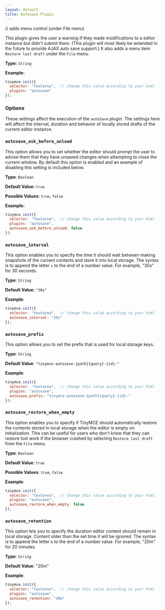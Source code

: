 ```yaml
---
layout: default
title: Autosave Plugin
---
```


// adds menu control (under File menu)

This plugin gives the user a warning if they made modifications to a editor instance but didn't submit them. (This plugin will most likely be extended in the future to provide AJAX auto save support.) It also adds a menu item `Restore last draft` under the `File` menu.

**Type:** `String`

**Example:**

```js
tinymce.init({
  selector: "textarea",  // change this value according to your html
  plugins: "autosave"
});
```

### Options

These settings affect the execution of the `autoSave` plugin. The settings here will affect the interval, duration and behavior of locally stored drafts of the current editor instance.

### `autosave_ask_before_unload`

This option allows you to set whether the editor should prompt the user to advise them that they have unsaved changes when attempting to close the current window. By default this option is enabled and an example of disabling this setting is included below.

**Type**: `Boolean`

**Default Value:** `true`

**Possible Values:** `true`, `false`

**Example:**

```js
tinymce.init({
  selector: "textarea",  // change this value according to your html
  plugins: "autosave",
  autosave_ask_before_unload: false
});
```

### `autosave_interval`

This option enables you to specify the time it should wait between making snapshots of the current contents and store it into local storage. The syntax is to append the letter `s` to the end of a number value. For example, "30s" for 30 seconds.

**Type**: `String`

**Default Value:** `"30s"`

**Example**:

```js
tinymce.init({
  selector: "textarea",  // change this value according to your html
  autosave_interval: "20s"
});
```

### `autosave_prefix`

This option allows you to set the prefix that is used for local storage keys.

**Type**: `String`

**Default Value**: `"tinymce-autosave-{path}{query}-{id}-"`

**Example**:

```js
tinymce.init({
  selector: "textarea",  // change this value according to your html
  plugins: "autosave",
  autosave_prefix: "tinymce-autosave-{path}{query}-{id}-"
});
```

### `autosave_restore_when_empty`

This option enables you to specify if TinyMCE should automatically restore the contents stored in local storage when the editor is empty on initialization. This can be useful for users who don't know that they can restore lost work if the browser crashed by selecting `Restore last draft` from the `File` menu.

**Type**: `Boolean`

**Default Value**: `true`

**Possible Values**: `true`, `false`

**Example**:

```js
tinymce.init({
  selector: "textarea",  // change this value according to your html
  plugins: "autosave",
  autosave_restore_when_empty: false
});
```

### `autosave_retention`

This option lets you to specify the duration editor content should remain in local storage. Content older than the set time it will be ignored. The syntax is to append the letter `m` to the end of a number value. For example, "20m" for 20 minutes.

**Type**: `String`

**Default Value**: "20m"

**Example**:

```js
tinymce.init({
  selector: "textarea",  // change this value according to your html
  plugins: "autosave",
  autosave_retention: "30m"
});
```
